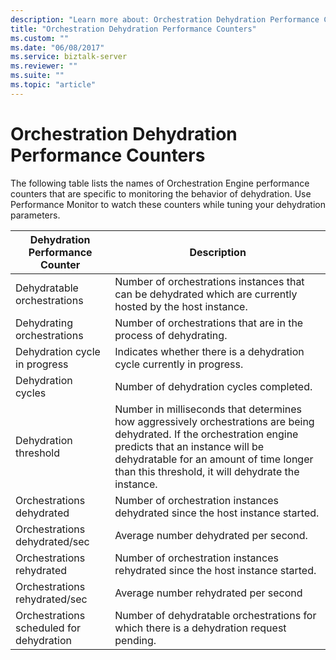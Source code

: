 ```yaml
---
description: "Learn more about: Orchestration Dehydration Performance Counters"
title: "Orchestration Dehydration Performance Counters"
ms.custom: ""
ms.date: "06/08/2017"
ms.service: biztalk-server
ms.reviewer: ""
ms.suite: ""
ms.topic: "article"
---
```

# Orchestration Dehydration Performance Counters
The following table lists the names of Orchestration Engine performance counters that are specific to monitoring the behavior of dehydration. Use Performance Monitor to watch these counters while tuning your dehydration parameters.  
  
|Dehydration Performance Counter|Description|  
|-------------------------------------|-----------------|  
|Dehydratable orchestrations|Number of orchestrations instances that can be dehydrated which are currently hosted by the host instance.|  
|Dehydrating orchestrations|Number of orchestrations that are in the process of dehydrating.|  
|Dehydration cycle in progress|Indicates whether there is a dehydration cycle currently in progress.|  
|Dehydration cycles|Number of dehydration cycles completed.|  
|Dehydration threshold|Number in milliseconds that determines how aggressively orchestrations are being dehydrated. If the orchestration engine predicts that an instance will be dehydratable for an amount of time longer than this threshold, it will dehydrate the instance.|  
|Orchestrations dehydrated|Number of orchestration instances dehydrated since the host instance started.|  
|Orchestrations dehydrated/sec|Average number dehydrated per second.|  
|Orchestrations rehydrated|Number of orchestration instances rehydrated since the host instance started.|  
|Orchestrations rehydrated/sec|Average number rehydrated per second|  
|Orchestrations scheduled for dehydration|Number of dehydratable orchestrations for which there is a dehydration request pending.|
